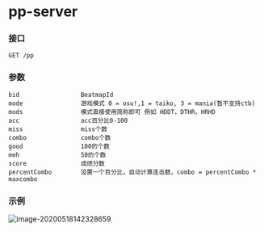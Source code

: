 # pp-server



### 接口

```
GET /pp
```

### 参数

```
bid					BeatmapId
mode				游戏模式 0 = osu!,1 = taiko, 3 = mania(暂不支持ctb)
mods				模式直接使用简称即可 例如 HDDT，DTHR，HRHD
acc					acc百分比0-100
miss				miss个数
combo				combo个数
good				100的个数
meh					50的个数
score				成绩分数
percentCombo		设置一个百分比，自动计算连击数，combo = percentCombo * maxcombo
```



### 示例

![image-20200518142328659](C:\Users\Administrator\AppData\Roaming\Typora\typora-user-images\image-20200518142328659.png)